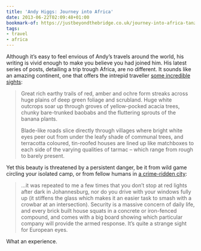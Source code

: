 ```yaml
---
title: 'Andy Higgs: Journey into Africa'
date: 2013-06-22T02:09:48+01:00
bookmark-of: https://justbeyondthebridge.co.uk/journey-into-africa-tanzania/
tags:
- travel
- africa
---
```

Although it’s easy to feel envious of Andy’s travels around the world, his writing is vivid enough to make you believe you had joined him. His latest series of posts, detailing a trip trough Africa, are no different. It sounds like an amazing continent, one that offers the intrepid traveller [some incredible sights][1]:

> Great rich earthy trails of red, amber and ochre form streaks across huge plains of deep green foliage and scrubland. Huge white outcrops soar up through groves of yellow-pocked acacia trees, chunky bare-trunked baobabs and the fluttering sprouts of the banana plants.
>
> Blade-like roads slice directly through villages where bright white eyes peer out from under the leafy shade of communal trees, and terracotta coloured, tin-roofed houses are lined up like matchboxes to each side of the varying qualities of tarmac – which range from rough to barely present.

Yet this beauty is threatened by a persistent danger, be it from wild game circling your isolated camp, or from fellow humans in [a crime-ridden city][2]:

> …it was repeated to me a few times that you don’t stop at red lights after dark in Johannesburg, nor do you drive with your windows fully up (it stiffens the glass which makes it an easier task to smash with a crowbar at an intersection). Security is a massive concern of daily life, and every brick built house squats in a concrete or iron-fenced compound, and comes with a big board showing which particular company will provide the armed response. It’s quite a strange sight for European eyes.

What an experience.

[1]: https://justbeyondthebridge.co.uk/journey-into-africa-first-taste-of-the-continent/
[2]: https://justbeyondthebridge.co.uk/journey-into-africa-johannesburg/
